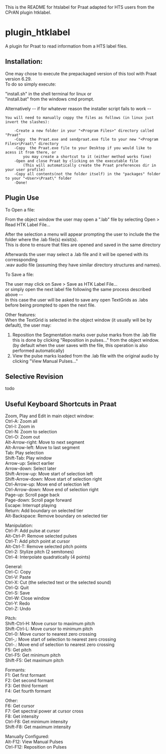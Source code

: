 This is the README for htslabel for Praat adapted for HTS users from the CPrAN plugin htklabel.  
    

  
# plugin_htklabel  
  
A plugin for Praat to read information from a HTS label files.  
  
## Installation:  

One may chose to execute the prepackaged version of this tool with Praat version 6.29.  
To do so simply execute:  
  
"install.sh" in the shell terminal for linux or  
"install.bat" from the windows cmd prompt.  

Alternatively -- if for whatever reason the installer script fails to work --

	You will need to manually coppy the files as follows (in linux just invert the slashes):

		-Create a new folder in your "<Program Files>" directory called "Praat"
		-Copy  the Praat.exe and sendpraat.exe file to your new "<Program Files>\Praat\" directory 
		-Copy  the Praat.exe file to your Desktop if you would like to acess it from there, or 
			you may create a shortcut to it (either method works fine)
		-Open and close Praat by clicking on the executable file 
			(This will automatically create the Praat preferences dir in your user profile)
		-Copy all contents(not the folder itself) in the "packages" folder to your "<User>\Praat\" folder
		-Done!
  
## Plugin Use  
 
To Open a file:  
 
From the object window the user may open a ".lab" file by selecting Open > Read HTK Label File...  
  
After the selection a menu will appear prompting the user to include the the folder where the .lab file(s) exist(s).  
This is done to ensure that files are opened and saved in the same directory  

Afterwards the user may select a .lab file and it will be opened with its corressponding  
.wav audio file (assuming they have similar directory structures and names).  
 
To Save a file:  
  
The user may click on Save > Save as HTK Label File...  
or simply open the next label file following the same process described above --  
In this case the user will be asked to save any open TextGrids as .labs before being prompted to open the next file.  
  
Other features:  
When the TextGrid is selected in the object window (it usually will be by default), the user may:  
1. Reposition the Segmentation marks over pulse marks from the .lab file  
	this is done by clicking "Reposition in pulses..." 
	from the object window. (by default when the user saves with the file, this operation is also performed automatically)  
2. View the pulse marks loaded from the .lab file with the original audio by clicking "View Manual Pulses..."  
  
## Selective Revision  
  
todo

## Useful Keyboard Shortcuts in Praat  
  
Zoom, Play and Edit in main object window:  
  Ctrl-A: Zoom all  
  Ctrl-I: Zoom in  
  Ctrl-N: Zoom to selection  
  Ctrl-O: Zoom out  
  Alt-Arrow-right: Move to next segment  
  Alt-Arrow-left: Move to last segment  
  Tab: Play selection  
  Shift-Tab: Play window  
  Arrow-up: Select earlier  
  Arrow-down: Select later  
  Shift-Arrow-up: Move start of selection left  
  Shift-Arrow-down: Move start of selection right  
  Ctrl-Arrow-up: Move end of selection left  
  Ctrl-Arrow-down: Move end of selection right  
  Page-up: Scroll page back  
  Page-down: Scroll page forward  
  Escape: Interrupt playing  
  Return: Add boundary on selected tier  
  Alt-Backspace: Remove boundary on selected tier  
  
  
Manipulation:  
  Ctrl-P: Add pulse at cursor  
  Alt-Ctrl-P: Remove selected pulses  
  Ctrl-T: Add pitch point at cursor  
  Alt-Ctrl-T: Remove selected pitch points  
  Ctrl-2: Stylize pitch (2 semitones)  
  Ctrl-4: Interpolate quadratically (4 points)  
  
General:  
  Ctrl-C: Copy  
  Ctrl-V: Paste  
  Ctrl-X: Cut (the selected text or the selected sound)  
  Ctrl-Q: Quit  
  Ctrl-S: Save  
  Ctrl-W: Close window  
  Ctrl-Y: Redo  
  Ctrl-Z: Undo  
  
Pitch:  
  Shift-Ctrl-H: Move cursor to maximum pitch  
  Shift-Ctrl-L: Move cursor to minimum pitch  
  Ctrl-0: Move cursor to nearest zero crossing  
  Ctrl-,: Move start of selection to nearest zero crossing  
  Ctrl-.: Move end of selection to nearest zero crossing  
  F5: Get pitch  
  Ctrl-F5: Get minimum pitch  
  Shift-F5: Get maximum pitch  
  
Formants:  
  F1: Get first formant  
  F2: Get second formant  
  F3: Get third formant  
  F4: Get fourth formant  
  
Other:  
  F6: Get cursor  
  F7: Get spectral power at cursor cross  
  F8: Get intensity  
  Ctrl-F8: Get minimum intensity  
  Shift-F8: Get maximum intensity  
  
Manually Configured:  
  Alt-F12: View Manual Pulses  
  Ctrl-F12: Reposition on Pulses 

